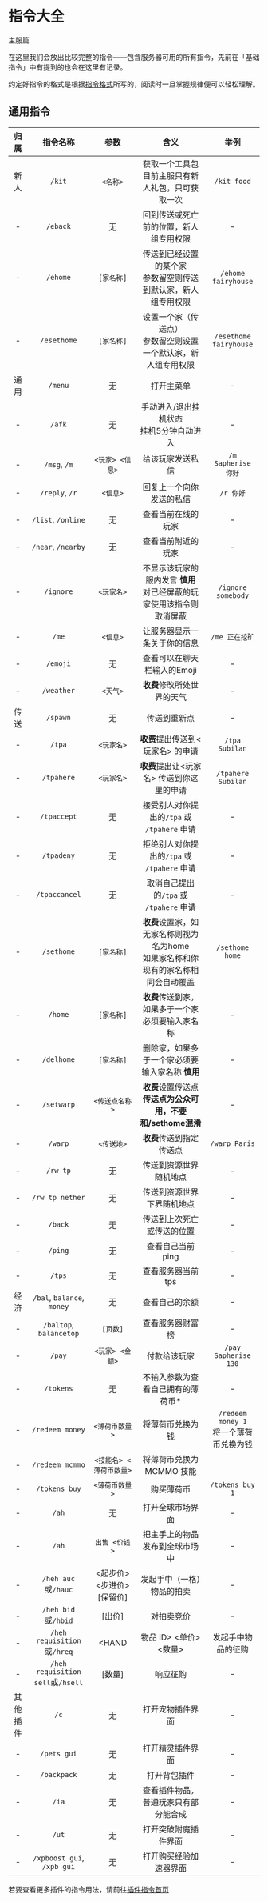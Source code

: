 # 指令大全

<span class="subtitle">主服篇</span>

在这里我们会放出比较完整的指令——包含服务器可用的所有指令，先前在「基础指令」中有提到的也会在这里有记录。

约定好指令的格式是根据[指令格式](//book.sotap.org/#/wiki/command-format.md)所写的，阅读时一旦掌握规律便可以轻松理解。

## 通用指令

|   归属   |             指令名称              |            参数            |                                         含义                                         |                   举例                    |
| :------: | :-------------------------------: | :------------------------: | :----------------------------------------------------------------------------------: | :---------------------------------------: |
|   新人   |              `/kit`               |          `<名称>`          |                 获取一个工具包<br>目前主服只有新人礼包，只可获取一次                 |                `/kit food`                |
|    -     |             `/eback`              |             无             |                        回到传送或死亡前的位置，新人组专用权限                        |                     -                     |
|    -     |             `/ehome`              |         `[家名称]`         |           传送到已经设置的某个家<br>参数留空则传送到默认家，新人组专用权限           |            `/ehome fairyhouse`            |
|    -     |            `/esethome`            |         `[家名称]`         |           设置一个家（传送点）<br>参数留空则设置一个默认家，新人组专用权限           |          `/esethome fairyhouse`           |
|   通用   |              `/menu`              |             无             |                                      打开主菜单                                      |                     -                     |
|    -     |              `/afk`               |             无             |                      手动进入/退出挂机状态<br>挂机5分钟自动进入                      |                     -                     |
|    -     |           `/msg`, `/m`            |      `<玩家> <信息>`       |                                   给该玩家发送私信                                   |            `/m Sapherise 你好`            |
|    -     |          `/reply`, `/r`           |          `<信息>`          |                               回复上一个向你发送的私信                               |                 `/r 你好`                 |
|    -     |        `/list`, `/online`         |             无             |                                  查看当前在线的玩家                                  |                     -                     |
|    -     |        `/near`, `/nearby`         |             无             |                                  查看当前附近的玩家                                  |                     -                     |
|    -     |             `/ignore`             |         `<玩家名>`         |       不显示该玩家的服内发言 **慎用**<br>对已经屏蔽的玩家使用该指令则取消屏蔽        |            `/ignore somebody`             |
|    -     |               `/me`               |          `<信息>`          |                             让服务器显示一条关于你的信息                             |              `/me 正在挖矿`               |
|    -     |             `/emoji`              |             无             |                             查看可以在聊天栏输入的Emoji                              |                     -                     |
|    -     |            `/weather`             |          `<天气>`          |                              **收费**修改所处世界的天气                              |                     -                     |
|   传送   |             `/spawn`              |             无             |                                     传送到重新点                                     |                     -                     |
|    -     |              `/tpa`               |         `<玩家名>`         |                          **收费**提出传送到<玩家名> 的申请                           |              `/tpa Subilan`               |
|    -     |            `/tpahere`             |         `<玩家名>`         |                      **收费**提出让<玩家名> 传送到你这里的申请                       |            `/tpahere Subilan`             |
|    -     |            `/tpaccept`            |             无             |                     接受别人对你提出的`/tpa` 或 `/tpahere` 申请                      |                     -                     |
|    -     |            `/tpadeny`             |             无             |                     拒绝别人对你提出的`/tpa` 或 `/tpahere` 申请                      |                     -                     |
|    -     |           `/tpaccancel`           |             无             |                       取消自己提出的`/tpa` 或 `/tpahere` 申请                        |                     -                     |
|    -     |            `/sethome`             |         `[家名称]`         | **收费**设置家，如无家名称则视为名为home<br>如果家名称和你现有的家名称相同会自动覆盖 |              `/sethome home`              |
|    -     |              `/home`              |         `[家名称]`         |                   **收费**传送到家，如果多于一个家必须要输入家名称                   |                     -                     |
|    -     |            `/delhome`             |         `[家名称]`         |                   删除家，如果多于一个家必须要输入家名称 **慎用**                    |                     -                     |
|    -     |            `/setwarp`             |       `<传送点名称>`       |           **收费**设置传送点 <br>**传送点为公众可用，不要和/sethome混淆**            |                     -                     |
|    -     |              `/warp`              |         `<传送地>`         |                               **收费**传送到指定传送点                               |               `/warp Paris`               |
|    -     |             `/rw tp`              |             无             |                                传送到资源世界随机地点                                |                     -                     |
|    -     |          `/rw tp nether`          |             无             |                              传送到资源世界下界随机地点                              |                     -                     |
|    -     |              `/back`              |             无             |                              传送到上次死亡或传送的位置                              |                     -                     |
|    -     |              `/ping`              |             无             |                                   查看自己当前ping                                   |                     -                     |
|    -     |              `/tps`               |             无             |                                  查看服务器当前tps                                   |                     -                     |
|   经济   |    `/bal`, `balance`, `money`     |             无             |                                    查看自己的余额                                    |                     -                     |
|    -     |      `/baltop`, `balancetop`      |          `[页数]`          |                                   查看服务器财富榜                                   |                     -                     |
|    -     |              `/pay`               |      `<玩家> <金额>`       |                                     付款给该玩家                                     |           `/pay Sapherise 130`            |
|    -     |             `/tokens`             |             无             |                          不输入参数为查看自己拥有的薄荷币*                           |                     -                     |
|    -     |          `/redeem money`          |       `<薄荷币数量>`       |                                   将薄荷币兑换为钱                                   | `/redeem money 1`<br>将一个薄荷币兑换为钱 |
|    -     |          `/redeem mcmmo`          |  `<技能名> <薄荷币数量>`   |                               将薄荷币兑换为MCMMO 技能                               |                                           |
|    -     |           `/tokens buy`           |       `<薄荷币数量>`       |                                      购买薄荷币                                      |              `/tokens buy 1`              |
|    -     |               `/ah`               |             无             |                                   打开全球市场界面                                   |                     -                     |
|    -     |               `/ah`               |       `出售 <价钱>`        |                            把主手上的物品发布到全球市场中                            |                     -                     |
|    -     |        `/heh auc`或`/hauc`        | <起步价> <步进价> [保留价] |                              发起手中（一格）物品的拍卖                              |                     -                     |
|    -     |        `/heh bid`或`/hbid`        |           [出价]           |                                      对拍卖竞价                                      |                     -                     |
|    -     |    `/heh requisition`或`/hreq`    |           <HAND            |                                物品 ID> <单价> <数量>                                |            发起手中物品的征购             |
|    -     | `/heh requisition sell`或`/hsell` |           [数量]           |                                       响应征购                                       |                     -                     |
| 其他插件 |               `/c`                |             无             |                                   打开宠物插件界面                                   |                     -                     |
|    -     |            `/pets gui`            |             无             |                                   打开精灵插件界面                                   |                     -                     |
|    -     |            `/backpack`            |             无             |                                     打开背包插件                                     |                     -                     |
|    -     |               `/ia`               |             无             |                         查看插件物品，普通玩家只有部分能合成                         |                     -                     |
|    -     |               `/ut`               |             无             |                                 打开突破附魔插件界面                                 |                     -                     |
|    -     |    `/xpboost gui`, `/xpb gui`     |             无             |                                打开购买经验加速器界面                                |                     -                     |

若要查看更多插件的指令用法，请前往[插件指令首页](/plugins/index.md)

